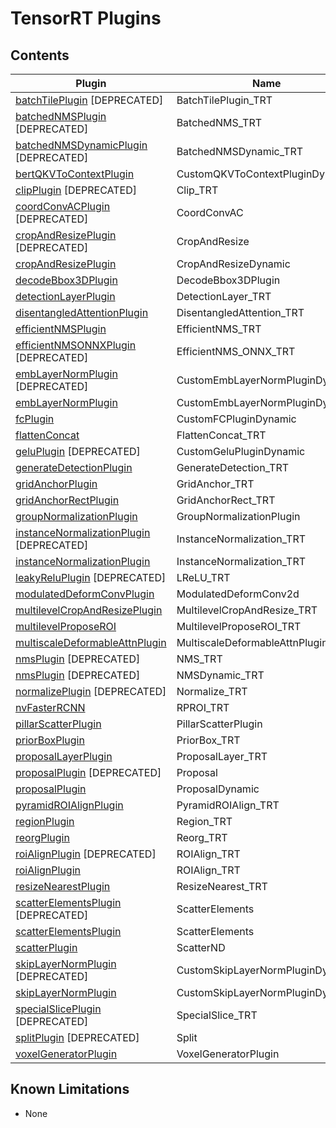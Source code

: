 # TensorRT Plugins

## Contents

| Plugin | Name | Versions |
|---|---|---|
| [batchTilePlugin](batchTilePlugin) [DEPRECATED] | BatchTilePlugin_TRT | 1 |
| [batchedNMSPlugin](batchedNMSPlugin) [DEPRECATED] | BatchedNMS_TRT | 1 |
| [batchedNMSDynamicPlugin](batchedNMSPlugin) [DEPRECATED] | BatchedNMSDynamic_TRT | 1 |
| [bertQKVToContextPlugin](bertQKVToContextPlugin) | CustomQKVToContextPluginDynamic | 1, 2, 3 |
| [clipPlugin](clipPlugin) [DEPRECATED] | Clip_TRT | 1 |
| [coordConvACPlugin](coordConvACPlugin) [DEPRECATED] | CoordConvAC | 1 |
| [cropAndResizePlugin](cropAndResizePlugin) [DEPRECATED] | CropAndResize | 1 |
| [cropAndResizePlugin](cropAndResizePlugin) | CropAndResizeDynamic | 1 |
| [decodeBbox3DPlugin](decodeBbox3DPlugin) | DecodeBbox3DPlugin | 1 |
| [detectionLayerPlugin](detectionLayerPlugin) | DetectionLayer_TRT | 1 |
| [disentangledAttentionPlugin](disentangledAttentionPlugin) | DisentangledAttention_TRT | 1 |
| [efficientNMSPlugin](efficientNMSPlugin) | EfficientNMS_TRT | 1 |
| [efficientNMSONNXPlugin](efficientNMSPlugin) [DEPRECATED] | EfficientNMS_ONNX_TRT | 1 |
| [embLayerNormPlugin](embLayerNormPlugin) [DEPRECATED]| CustomEmbLayerNormPluginDynamic | 1, 2, 3 |
| [embLayerNormPlugin](embLayerNormPlugin) | CustomEmbLayerNormPluginDynamic | 4, 5 |
| [fcPlugin](fcPlugin) | CustomFCPluginDynamic | 1 |
| [flattenConcat](flattenConcat) | FlattenConcat_TRT | 1 |
| [geluPlugin](geluPlugin) [DEPRECATED] | CustomGeluPluginDynamic | 1 |
| [generateDetectionPlugin](generateDetectionPlugin) | GenerateDetection_TRT | 1 |
| [gridAnchorPlugin](gridAnchorPlugin) | GridAnchor_TRT | 1 |
| [gridAnchorRectPlugin](gridAnchorPlugin) | GridAnchorRect_TRT | 1 |
| [groupNormalizationPlugin](groupNormalizationPlugin) | GroupNormalizationPlugin | 1 |
| [instanceNormalizationPlugin](instanceNormalizationPlugin) [DEPRECATED] | InstanceNormalization_TRT | 1 |
| [instanceNormalizationPlugin](instanceNormalizationPlugin) | InstanceNormalization_TRT | 2 |
| [leakyReluPlugin](leakyReluPlugin) [DEPRECATED] | LReLU_TRT | 1 |
| [modulatedDeformConvPlugin](modulatedDeformConvPlugin) | ModulatedDeformConv2d | 1 |
| [multilevelCropAndResizePlugin](multilevelCropAndResizePlugin) | MultilevelCropAndResize_TRT | 1 |
| [multilevelProposeROI](multilevelProposeROI) | MultilevelProposeROI_TRT | 1 |
| [multiscaleDeformableAttnPlugin](multiscaleDeformableAttnPlugin) | MultiscaleDeformableAttnPlugin_TRT | 1 |
| [nmsPlugin](nmsPlugin) [DEPRECATED] | NMS_TRT | 1 |
| [nmsPlugin](nmsPlugin) [DEPRECATED] | NMSDynamic_TRT | 1 |
| [normalizePlugin](normalizePlugin) [DEPRECATED] | Normalize_TRT | 1 |
| [nvFasterRCNN](nvFasterRCNN) | RPROI_TRT | 1 |
| [pillarScatterPlugin](pillarScatterPlugin) | PillarScatterPlugin | 1 |
| [priorBoxPlugin](priorBoxPlugin) | PriorBox_TRT | 1 |
| [proposalLayerPlugin](proposalLayerPlugin) | ProposalLayer_TRT | 1 |
| [proposalPlugin](proposalPlugin) [DEPRECATED] | Proposal | 1 |
| [proposalPlugin](proposalPlugin) | ProposalDynamic | 1 |
| [pyramidROIAlignPlugin](pyramidROIAlignPlugin) | PyramidROIAlign_TRT | 1 |
| [regionPlugin](regionPlugin) | Region_TRT | 1 |
| [reorgPlugin](reorgPlugin) | Reorg_TRT | 2 |
| [roiAlignPlugin](roiAlignPlugin) [DEPRECATED] | ROIAlign_TRT | 1 |
| [roiAlignPlugin](roiAlignPlugin) | ROIAlign_TRT | 2 |
| [resizeNearestPlugin](resizeNearestPlugin) | ResizeNearest_TRT | 1 |
| [scatterElementsPlugin](scatterElementsPlugin) [DEPRECATED] | ScatterElements | 1 |
| [scatterElementsPlugin](scatterElementsPlugin) | ScatterElements | 2 |
| [scatterPlugin](scatterPlugin) | ScatterND | 1 |
| [skipLayerNormPlugin](skipLayerNormPlugin) [DEPRECATED] | CustomSkipLayerNormPluginDynamic | 1, 2, 3, 4 |
| [skipLayerNormPlugin](skipLayerNormPlugin) | CustomSkipLayerNormPluginDynamic | 5, 6, 7, 8 |
| [specialSlicePlugin](specialSlicePlugin) [DEPRECATED] | SpecialSlice_TRT | 1 |
| [splitPlugin](splitPlugin) [DEPRECATED] | Split | 1 |
| [voxelGeneratorPlugin](voxelGeneratorPlugin) | VoxelGeneratorPlugin | 1 |

## Known Limitations

  - None
